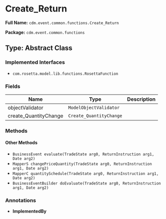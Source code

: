 # Create_Return

**Full Name:** `cdm.event.common.functions.Create_Return`

**Package:** `cdm.event.common.functions`

## Type: Abstract Class

### Implemented Interfaces

- `com.rosetta.model.lib.functions.RosettaFunction`

### Fields

| Name | Type | Description |
|------|------|-------------|
| objectValidator | `ModelObjectValidator` |  |
| create_QuantityChange | `Create_QuantityChange` |  |

### Methods

#### Other Methods

- `BusinessEvent evaluate(TradeState arg0, ReturnInstruction arg1, Date arg2)`
- `MapperS changePriceQuantity(TradeState arg0, ReturnInstruction arg1, Date arg2)`
- `MapperC quantitySchedule(TradeState arg0, ReturnInstruction arg1, Date arg2)`
- `BusinessEventBuilder doEvaluate(TradeState arg0, ReturnInstruction arg1, Date arg2)`

### Annotations

- **ImplementedBy**

